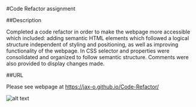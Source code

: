#Code Refactor assignment

##Description

Completed a code refactor in order to make the webpage more accessible which included: adding semantic HTML elements
which followed a logical structure independent of styling and positioning, as well as improving functionality of the webpage. 
In CSS selector and properties were consolidated and organized to follow semantic structure. Comments were also provided
to display changes made.

##URL

Please see webpage at https://jax-o.github.io/Code-Refactor/

![alt text](screenshots/screencapture-jax-o-github-io-Code-Refactor-2021-08-25-16_12_08.png "Screenshot of webpage")